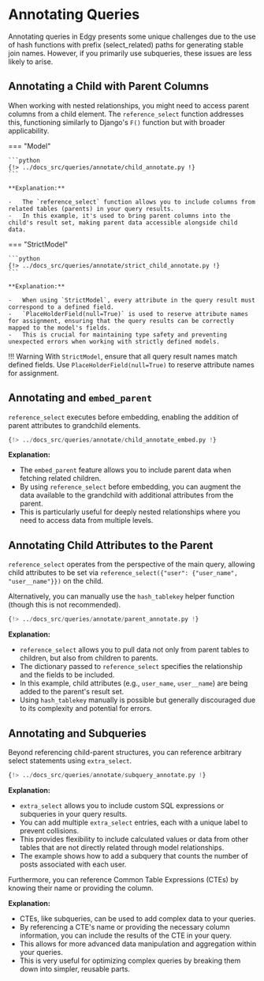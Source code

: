 # Annotating Queries

Annotating queries in Edgy presents some unique challenges due to the use of hash functions with prefix (select_related) paths for generating stable join names. However, if you primarily use subqueries, these issues are less likely to arise.

## Annotating a Child with Parent Columns

When working with nested relationships, you might need to access parent columns from a child element. The `reference_select` function addresses this, functioning similarly to Django's `F()` function but with broader applicability.

=== "Model"

    ```python
    {!> ../docs_src/queries/annotate/child_annotate.py !}
    ```

    **Explanation:**

    -   The `reference_select` function allows you to include columns from related tables (parents) in your query results.
    -   In this example, it's used to bring parent columns into the child's result set, making parent data accessible alongside child data.

=== "StrictModel"

    ```python
    {!> ../docs_src/queries/annotate/strict_child_annotate.py !}
    ```

    **Explanation:**

    -   When using `StrictModel`, every attribute in the query result must correspond to a defined field.
    -   `PlaceHolderField(null=True)` is used to reserve attribute names for assignment, ensuring that the query results can be correctly mapped to the model's fields.
    -   This is crucial for maintaining type safety and preventing unexpected errors when working with strictly defined models.

!!! Warning
    With `StrictModel`, ensure that all query result names match defined fields. Use `PlaceHolderField(null=True)` to reserve attribute names for assignment.

## Annotating and `embed_parent`

`reference_select` executes before embedding, enabling the addition of parent attributes to grandchild elements.

```python
{!> ../docs_src/queries/annotate/child_annotate_embed.py !}
```

**Explanation:**

-   The `embed_parent` feature allows you to include parent data when fetching related children.
-   By using `reference_select` before embedding, you can augment the data available to the grandchild with additional attributes from the parent.
-   This is particularly useful for deeply nested relationships where you need to access data from multiple levels.

## Annotating Child Attributes to the Parent

`reference_select` operates from the perspective of the main query, allowing child attributes to be set via `reference_select({"user": {"user_name", "user__name"}})` on the child.

Alternatively, you can manually use the `hash_tablekey` helper function (though this is not recommended).

```python
{!> ../docs_src/queries/annotate/parent_annotate.py !}
```

**Explanation:**

-   `reference_select` allows you to pull data not only from parent tables to children, but also from children to parents.
-   The dictionary passed to `reference_select` specifies the relationship and the fields to be included.
-   In this example, child attributes (e.g., `user_name`, `user__name`) are being added to the parent's result set.
-   Using `hash_tablekey` manually is possible but generally discouraged due to its complexity and potential for errors.

## Annotating and Subqueries

Beyond referencing child-parent structures, you can reference arbitrary select statements using `extra_select`.

```python
{!> ../docs_src/queries/annotate/subquery_annotate.py !}
```

**Explanation:**

-   `extra_select` allows you to include custom SQL expressions or subqueries in your query results.
-   You can add multiple `extra_select` entries, each with a unique label to prevent collisions.
-   This provides flexibility to include calculated values or data from other tables that are not directly related through model relationships.
-   The example shows how to add a subquery that counts the number of posts associated with each user.

Furthermore, you can reference Common Table Expressions (CTEs) by knowing their name or providing the column.

**Explanation:**

-   CTEs, like subqueries, can be used to add complex data to your queries.
-   By referencing a CTE's name or providing the necessary column information, you can include the results of the CTE in your query.
-   This allows for more advanced data manipulation and aggregation within your queries.
-   This is very useful for optimizing complex queries by breaking them down into simpler, reusable parts.
